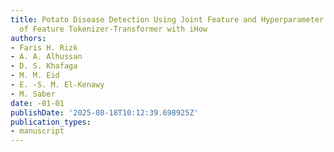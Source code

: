 ```yaml
---
title: Potato Disease Detection Using Joint Feature and Hyperparameter Optimization
  of Feature Tokenizer-Transformer with iHow
authors:
- Faris H. Rizk
- A. A. Alhussan
- D. S. Khafaga
- M. M. Eid
- E. -S. M. El-Kenawy
- M. Saber
date: -01-01
publishDate: '2025-08-18T10:12:39.698925Z'
publication_types:
- manuscript
---
```

